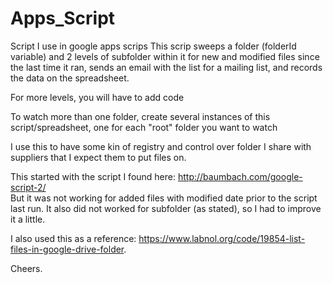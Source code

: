 # Apps_Script
Script I use in google apps scrips
This scrip sweeps a folder (folderId variable) and 2 levels of subfolder within it for new and modified files since the last time it ran, sends an email with the list for a mailing list, and records the data on the spreadsheet.

For more levels, you will have to add code

To watch more than one folder, create several instances of this script/spreadsheet, one for each "root" folder you want to watch

I use this to have some kin of registry and control over folder I share with suppliers that I expect them to put files on. 

This started with the script I found here: http://baumbach.com/google-script-2/  
But it was not working for added files with modified date prior to the script last run. It also did not worked for subfolder (as stated), so I had to improve it a little.

I also used this as a reference: https://www.labnol.org/code/19854-list-files-in-google-drive-folder.

Cheers.

